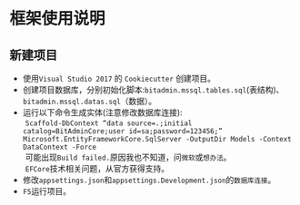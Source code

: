 # 框架使用说明

## 新建项目
* 使用`Visual Studio 2017` 的 `Cookiecutter` 创建项目。
* 创建项目数据库，分别初始化脚本:`bitadmin.mssql.tables.sql`(表结构)、`bitadmin.mssql.datas.sql`（数据）。
* 运行以下命令生成实体(注意修改数据库连接):<br>
  `Scaffold-DbContext “data source=.;initial catalog=BitAdminCore;user id=sa;password=123456;” Microsoft.EntityFrameworkCore.SqlServer -OutputDir Models -Context DataContext -Force`<br>
  可能出现`Build failed.`原因我也不知道，问`微软`或`想办法`。<br>
  `EFCore`技术相关问题，从官方获得支持。<br>
* 修改`appsettings.json`和`appsettings.Development.json`的`数据库连接`。
* `F5`运行项目。

